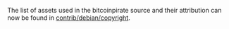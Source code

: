 The list of assets used in the bitcoinpirate source and their attribution can now be found in [contrib/debian/copyright](../contrib/debian/copyright).

